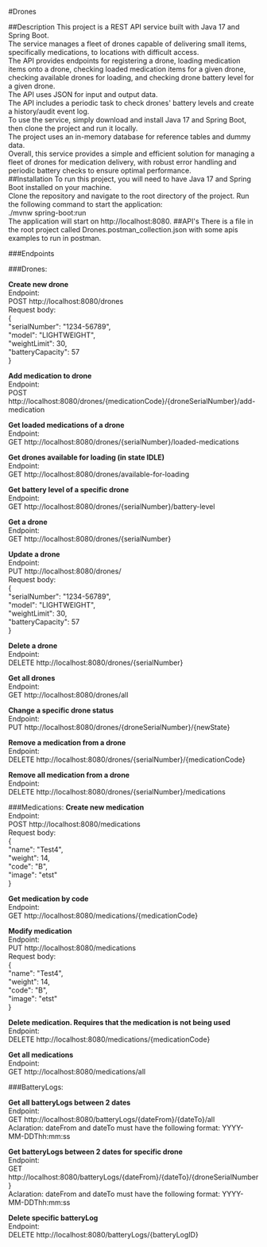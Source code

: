 #Drones

##Description
This project is a REST API service built with Java 17 and Spring Boot. <br>The service manages a fleet of drones capable of delivering small items, specifically medications, to locations with difficult access. <br>The API provides endpoints for registering a drone, loading medication items onto a drone, checking loaded medication items for a given drone, checking available drones for loading, and checking drone battery level for a given drone.
<br>
The API uses JSON for input and output data. <br>The API includes a periodic task to check drones' battery levels and create a history/audit event log.
<br>
To use the service, simply download and install Java 17 and Spring Boot, then clone the project and run it locally. <br>The project uses an in-memory database for reference tables and dummy data.
<br>
Overall, this service provides a simple and efficient solution for managing a fleet of drones for medication delivery, with robust error handling and periodic battery checks to ensure optimal performance.
<br>
##Installation
To run this project, you will need to have Java 17 and Spring Boot installed on your machine.
<br>
Clone the repository and navigate to the root directory of the project. Run the following command to start the application:
<br>
./mvnw spring-boot:run
<br>
The application will start on http://localhost:8080.
##API's
There is a file in the root project called Drones.postman_collection.json with some apis examples to run in postman.

###Endpoints 

###Drones:

**Create new drone**<br>
Endpoint:<br> 
POST http://localhost:8080/drones
<br>Request body:<br>
{<br>
"serialNumber": "1234-56789",<br>
"model": "LIGHTWEIGHT",<br>
"weightLimit": 30,<br>
"batteryCapacity": 57<br>
}<br>

**Add medication to drone**<br>
Endpoint: <br>
POST http://localhost:8080/drones/{medicationCode}/{droneSerialNumber}/add-medication

**Get loaded medications of a drone**<br>
Endpoint: <br>
GET http://localhost:8080/drones/{serialNumber}/loaded-medications

**Get drones available for loading (in state IDLE)**<br>
Endpoint: <br>
GET http://localhost:8080/drones/available-for-loading

**Get battery level of a specific drone**<br>
Endpoint: <br>
GET http://localhost:8080/drones/{serialNumber}/battery-level

**Get a drone**<br>
Endpoint: <br>
GET http://localhost:8080/drones/{serialNumber}

**Update a drone**<br>
Endpoint: <br>
PUT http://localhost:8080/drones/
<br>Request body:<br>
{<br>
"serialNumber": "1234-56789",<br>
"model": "LIGHTWEIGHT",<br>
"weightLimit": 30,<br>
"batteryCapacity": 57<br>
}<br>


**Delete a drone**<br>
Endpoint: <br>
DELETE http://localhost:8080/drones/{serialNumber}

**Get all drones**<br>
Endpoint: <br>
GET http://localhost:8080/drones/all

**Change a specific drone status**<br>
Endpoint: <br>
PUT http://localhost:8080/drones/{droneSerialNumber}/{newState}

**Remove a medication from a drone**<br>
Endpoint: <br>
DELETE http://localhost:8080/drones/{serialNumber}/{medicationCode}

**Remove all medication from a drone**<br>
Endpoint: <br>
DELETE http://localhost:8080/drones/{serialNumber}/medications

###Medications:
**Create new medication**<br>
Endpoint:<br>
POST http://localhost:8080/medications
<br>Request body:<br>
{<br>
    "name": "Test4",<br>
    "weight": 14,<br>
    "code": "B",<br>
"image": "etst"<br>
}<br>


**Get medication by code**<br>
Endpoint: <br>
GET http://localhost:8080/medications/{medicationCode}

**Modify medication**<br>
Endpoint: <br>
PUT http://localhost:8080/medications
<br>Request body:<br>
{<br>
"name": "Test4",<br>
"weight": 14,<br>
"code": "B",<br>
"image": "etst"<br>
}<br>


**Delete medication. Requires that the medication is not being used**<br>
Endpoint: <br>
DELETE http://localhost:8080/medications/{medicationCode}

**Get all medications**<br>
Endpoint: <br>
GET http://localhost:8080/medications/all

###BatteryLogs:

**Get all batteryLogs between 2 dates**<br>
Endpoint: <br>
GET http://localhost:8080/batteryLogs/{dateFrom}/{dateTo}/all
<br>Aclaration: dateFrom and dateTo must have the following format: YYYY-MM-DDThh:mm:ss<br>

**Get batteryLogs between 2 dates for specific drone**<br>
Endpoint: <br>
GET http://localhost:8080/batteryLogs/{dateFrom}/{dateTo}/{droneSerialNumber}
<br>Aclaration: dateFrom and dateTo must have the following format: YYYY-MM-DDThh:mm:ss<br>

**Delete specific batteryLog**<br>
Endpoint: <br>
DELETE http://localhost:8080/batteryLogs/{batteryLogID}







